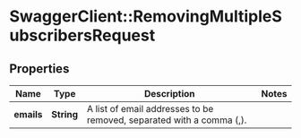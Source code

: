 # SwaggerClient::RemovingMultipleSubscribersRequest

## Properties
Name | Type | Description | Notes
------------ | ------------- | ------------- | -------------
**emails** | **String** | A list of email addresses to be removed, separated with a comma (,). | 



